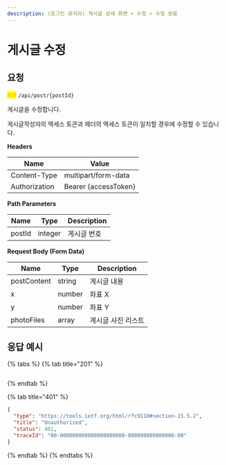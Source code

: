 ```yaml
---
description: (로그인 유저의) 게시글 상세 화면 > 수정 > 수정 완료
---
```


# 게시글 수정

## 요청

<mark style="color:orange;">`PUT`</mark> `/api/post/{postId}`

게시글을 수정합니다.

게시글작성자의 액세스 토큰과 헤더의 액세스 토큰이 일치할 경우에 수정할 수 있습니다.



**Headers**

| Name          | Value                |
| ------------- | -------------------- |
| Content-Type  | multipart/form-data  |
| Authorization | Bearer {accessToken} |



**Path Parameters**

| Name   | Type    | Description |
| ------ | ------- | ----------- |
| postId | integer | 게시글 번호      |



**Request Body (Form Data)**

| Name        | Type   | Description |
| ----------- | ------ | ----------- |
| postContent | string | 게시글 내용      |
| x           | number | 좌표 X        |
| y           | number | 좌표 Y        |
| photoFiles  | array  | 게시글 사진 리스트  |





## 응답 예시

{% tabs %}
{% tab title="201" %}
```json
```
{% endtab %}

{% tab title="401" %}
```json
{
  "type": "https://tools.ietf.org/html/rfc9110#section-15.5.2",
  "title": "Unauthorized",
  "status": 401,
  "traceId": "00-000000000000000000000-000000000000000-00"
}
```
{% endtab %}
{% endtabs %}
